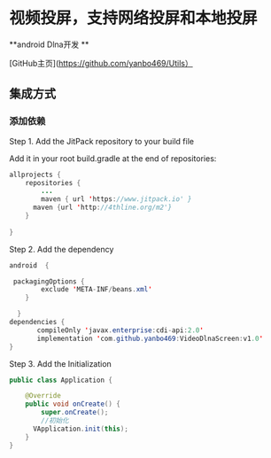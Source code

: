 # **视频投屏，支持网络投屏和本地投屏**
**android Dlna开发 **

[GitHub主页](https://github.com/yanbo469/Utils）


## 集成方式

### 添加依赖

Step 1. Add the JitPack repository to your build file

Add it in your root build.gradle at the end of repositories:

```java
allprojects {
	repositories {
		...
		maven { url 'https://www.jitpack.io' }
      maven {url 'http://4thline.org/m2'}
	}
 
}
```

Step 2. Add the dependency

```java
android  {

 packagingOptions {
        exclude 'META-INF/beans.xml'
    }

  }
dependencies {
       compileOnly 'javax.enterprise:cdi-api:2.0'
       implementation 'com.github.yanbo469:VideoDlnaScreen:v1.0'
}

```

Step 3. Add the Initialization

```java
public class Application {

    @Override
    public void onCreate() {
        super.onCreate();
	    //初始化
      VApplication.init(this);
    }
}
